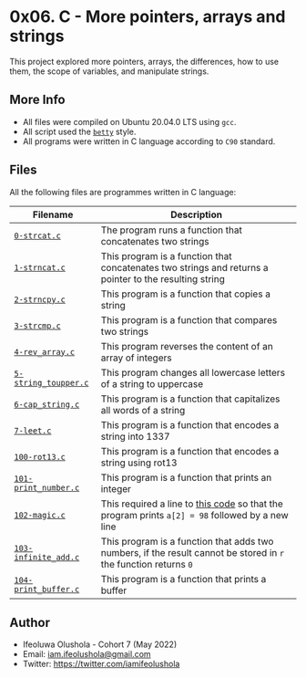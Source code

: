 # 0x06. C - More pointers, arrays and strings

This project explored more pointers, arrays, the differences, how to use them, the scope of variables, and manipulate strings.

## More Info
* All files were compiled on Ubuntu 20.04.0 LTS using `gcc`.
* All script used the [`betty`](https://github.com/holbertonschool/Betty/wiki) style.
* All programs were written in C language according to `C90` standard.

## Files

All the following files are programmes written in C language:

| Filename | Description |
| -------- | ----------- |
| [`0-strcat.c`](./0-strcat.c) | The program runs a function that concatenates two strings |
| [`1-strncat.c`](./1-strncat.c) | This program is a function that concatenates two strings and returns a pointer to the resulting string |
| [`2-strncpy.c`](./2-strncpy.c) | This program is a function that copies a string |
| [`3-strcmp.c`](./3-strcmp.c) | This program is a function that compares two strings |
| [`4-rev_array.c`](./4-rev_array.c) | This program reverses the content of an array of integers |
| [`5-string_toupper.c`](./5-string_toupper.c) | This program changes all lowercase letters of a string to uppercase |
| [`6-cap_string.c`](./6-cap_string.c) | This program is a function that capitalizes all words of a string |
| [`7-leet.c`](./7-leet.c) | This program is a function that encodes a string into 1337 |
| [`100-rot13.c`](./100-rot13) | This program is a function that encodes a string using rot13 |
| [`101-print_number.c`](./101-print_number.c) | This program is a function that prints an integer |
| [`102-magic.c`](./102-magic.c) | This required a line to [this code](https://github.com/holbertonschool/make_magic_happen/blob/master/magic.c) so that the program prints `a[2] = 98` followed by a new line |
| [`103-infinite_add.c`](./103-infinite_add.c) | This program is a function that adds two numbers, if the result cannot be stored in `r` the function returns `0` |
| [`104-print_buffer.c`](./104-print_buffer.c) | This program is a function that prints a buffer |

## Author
* Ifeoluwa Olushola - Cohort 7 (May 2022)
* Email: iam.ifeolushola@gmail.com
* Twitter: https://twitter.com/iamifeolushola
